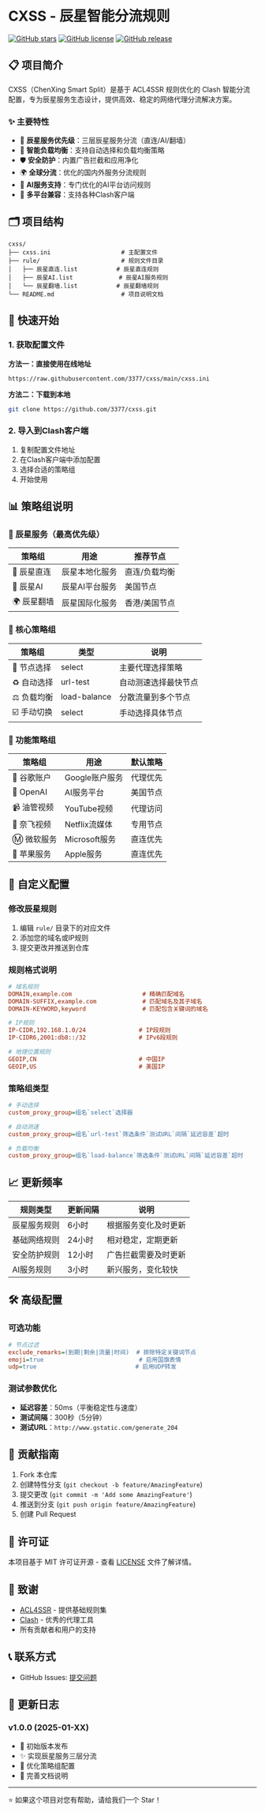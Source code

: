 # CXSS - 辰星智能分流规则

[![GitHub stars](https://img.shields.io/github/stars/3377/cxss.svg)](https://github.com/3377/cxss/stargazers)
[![GitHub license](https://img.shields.io/github/license/3377/cxss.svg)](https://github.com/3377/cxss/blob/main/LICENSE)
[![GitHub release](https://img.shields.io/github/release/3377/cxss.svg)](https://github.com/3377/cxss/releases)

## 📋 项目简介

CXSS（ChenXing Smart Split）是基于 ACL4SSR 规则优化的 Clash 智能分流配置，专为辰星服务生态设计，提供高效、稳定的网络代理分流解决方案。

### ✨ 主要特性

- 🌟 **辰星服务优先级**：三层辰星服务分流（直连/AI/翻墙）
- 🚀 **智能负载均衡**：支持自动选择和负载均衡策略
- 🛡️ **安全防护**：内置广告拦截和应用净化
- 🌍 **全球分流**：优化的国内外服务分流规则
- 🤖 **AI服务支持**：专门优化的AI平台访问规则
- 📱 **多平台兼容**：支持各种Clash客户端

## 🗂️ 项目结构

```
cxss/
├── cxss.ini                    # 主配置文件
├── rule/                       # 规则文件目录
│   ├── 辰星直连.list           # 辰星直连规则
│   ├── 辰星AI.list             # 辰星AI服务规则
│   └── 辰星翻墙.list           # 辰星翻墙规则
└── README.md                   # 项目说明文档
```

## 🚀 快速开始

### 1. 获取配置文件

**方法一：直接使用在线地址**
```
https://raw.githubusercontent.com/3377/cxss/main/cxss.ini
```

**方法二：下载到本地**
```bash
git clone https://github.com/3377/cxss.git
```

### 2. 导入到Clash客户端

1. 复制配置文件地址
2. 在Clash客户端中添加配置
3. 选择合适的策略组
4. 开始使用

## 📊 策略组说明

### 🌟 辰星服务（最高优先级）

| 策略组 | 用途 | 推荐节点 |
|--------|------|----------|
| 🌟 辰星直连 | 辰星本地化服务 | 直连/负载均衡 |
| 🤖 辰星AI | 辰星AI平台服务 | 美国节点 |
| 🌍 辰星翻墙 | 辰星国际化服务 | 香港/美国节点 |

### 🚀 核心策略组

| 策略组 | 类型 | 说明 |
|--------|------|------|
| 🚀 节点选择 | select | 主要代理选择策略 |
| ♻️ 自动选择 | url-test | 自动测速选择最快节点 |
| ⚖️ 负载均衡 | load-balance | 分散流量到多个节点 |
| ☑️ 手动切换 | select | 手动选择具体节点 |

### 🎯 功能策略组

| 策略组 | 用途 | 默认策略 |
|--------|------|----------|
| 📱 谷歌账户 | Google账户服务 | 代理优先 |
| 🤖 OpenAI | AI服务平台 | 美国节点 |
| 📹 油管视频 | YouTube视频 | 代理访问 |
| 🎥 奈飞视频 | Netflix流媒体 | 专用节点 |
| Ⓜ️ 微软服务 | Microsoft服务 | 直连优先 |
| 🍎 苹果服务 | Apple服务 | 直连优先 |

## 🔧 自定义配置

### 修改辰星规则

1. 编辑 `rule/` 目录下的对应文件
2. 添加您的域名或IP规则
3. 提交更改并推送到仓库

### 规则格式说明

```ini
# 域名规则
DOMAIN,example.com                    # 精确匹配域名
DOMAIN-SUFFIX,example.com             # 匹配域名及其子域名
DOMAIN-KEYWORD,keyword                # 匹配包含关键词的域名

# IP规则
IP-CIDR,192.168.1.0/24               # IP段规则
IP-CIDR6,2001:db8::/32               # IPv6段规则

# 地理位置规则
GEOIP,CN                             # 中国IP
GEOIP,US                             # 美国IP
```

### 策略组类型

```ini
# 手动选择
custom_proxy_group=组名`select`选择器

# 自动测速
custom_proxy_group=组名`url-test`筛选条件`测试URL`间隔`延迟容差`超时

# 负载均衡
custom_proxy_group=组名`load-balance`筛选条件`测试URL`间隔`延迟容差`超时
```

## 📈 更新频率

| 规则类型 | 更新间隔 | 说明 |
|----------|----------|------|
| 辰星服务规则 | 6小时 | 根据服务变化及时更新 |
| 基础网络规则 | 24小时 | 相对稳定，定期更新 |
| 安全防护规则 | 12小时 | 广告拦截需要及时更新 |
| AI服务规则 | 3小时 | 新兴服务，变化较快 |

## 🛠️ 高级配置

### 可选功能

```ini
# 节点过滤
exclude_remarks=(到期|剩余|流量|时间)  # 排除特定关键词节点
emoji=true                           # 启用国旗表情
udp=true                            # 启用UDP转发
```

### 测试参数优化

- **延迟容差**：50ms（平衡稳定性与速度）
- **测试间隔**：300秒（5分钟）
- **测试URL**：`http://www.gstatic.com/generate_204`

## 🤝 贡献指南

1. Fork 本仓库
2. 创建特性分支 (`git checkout -b feature/AmazingFeature`)
3. 提交更改 (`git commit -m 'Add some AmazingFeature'`)
4. 推送到分支 (`git push origin feature/AmazingFeature`)
5. 创建 Pull Request

## 📄 许可证

本项目基于 MIT 许可证开源 - 查看 [LICENSE](LICENSE) 文件了解详情。

## 🙏 致谢

- [ACL4SSR](https://github.com/ACL4SSR/ACL4SSR) - 提供基础规则集
- [Clash](https://github.com/Dreamacro/clash) - 优秀的代理工具
- 所有贡献者和用户的支持

## 📞 联系方式

- GitHub Issues: [提交问题](https://github.com/3377/cxss/issues)

## 🔄 更新日志

### v1.0.0 (2025-01-XX)
- 🎉 初始版本发布
- ✨ 实现辰星服务三层分流
- 🚀 优化策略组配置
- 📝 完善文档说明

---

⭐ 如果这个项目对您有帮助，请给我们一个 Star！ 